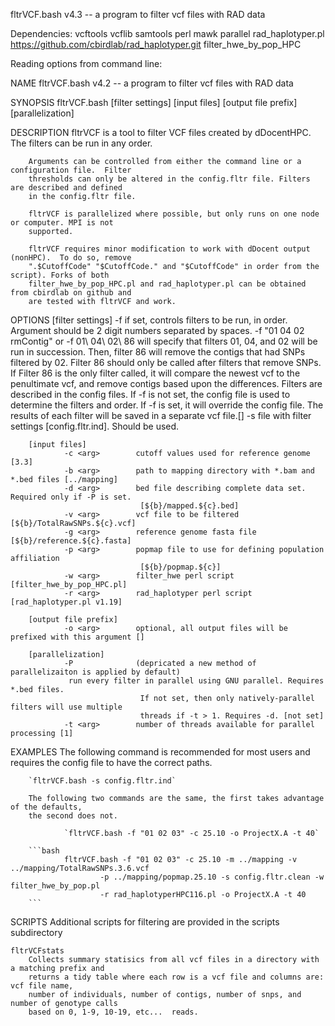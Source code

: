 fltrVCF.bash v4.3 -- a program to filter vcf files with RAD data

Dependencies:
        vcftools
        vcflib
        samtools
        perl
        mawk
        parallel
        rad_haplotyper.pl https://github.com/cbirdlab/rad_haplotyper.git 
        filter_hwe_by_pop_HPC

Reading options from command line:

NAME
        fltrVCF.bash v4.2  -- a program to filter vcf files with RAD data

SYNOPSIS
        fltrVCF.bash [filter settings] [input files] [output file prefix] [parallelization]

DESCRIPTION
        fltrVCF is a tool to filter VCF files created by dDocentHPC. The filters can be run in any order.

        Arguments can be controlled from either the command line or a configuration file.  Filter
        thresholds can only be altered in the config.fltr file. Filters are described and defined
        in the config.fltr file.

        fltrVCF is parallelized where possible, but only runs on one node or computer. MPI is not
        supported.

        fltrVCF requires minor modification to work with dDocent output (nonHPC).  To do so, remove
        ".$CutoffCode" "$CutoffCode." and "$CutoffCode" in order from the script). Forks of both
        filter_hwe_by_pop_HPC.pl and rad_haplotyper.pl can be obtained from cbirdlab on github and
        are tested with fltrVCF and work.

OPTIONS
        [filter settings]
                -f <arg>        if set, controls filters to be run, in order. Argument should be 2
                                 digit numbers separated by spaces. 
				 -f "01 04 02 rmContig"  or  -f 01\ 04\ 02\ 86 
                                 will specify that filters 01, 04, and 02 will be run in succession.
			         Then, filter 86 will remove the contigs that had SNPs filtered by 02.
                                 Filter 86 should only be called after filters that remove SNPs. If 
				 Filter 86 is the only filter called, it will compare the newest vcf to
			         the penultimate vcf, and remove contigs based upon the differences.
				 Filters are described in the config files. If -f is not set, the
                                 config file is used to determine the filters and order. If -f is
                                 set, it will override the config file. The results of each filter will
				 be saved in a separate vcf file.[]
                -s <arg>        file with filter settings [config.fltr.ind]. Should be used.

        [input files]
                -c <arg>        cutoff values used for reference genome [3.3]
                -b <arg>        path to mapping directory with *.bam and *.bed files [../mapping]
                -d <arg>        bed file describing complete data set. Required only if -P is set.
                                 [${b}/mapped.${c}.bed]
                -v <arg>        vcf file to be filtered [${b}/TotalRawSNPs.${c}.vcf]
                -g <arg>        reference genome fasta file [${b}/reference.${c}.fasta]
                -p <arg>        popmap file to use for defining population affiliation
                                 [${b}/popmap.${c}]
                -w <arg>        filter_hwe perl script [filter_hwe_by_pop_HPC.pl]
                -r <arg>        rad_haplotyper perl script [rad_haplotyper.pl v1.19]

        [output file prefix]
                -o <arg>        optional, all output files will be prefixed with this argument []

        [parallelization]
                -P              (depricated a new method of parallelizaiton is applied by default) 
				 run every filter in parallel using GNU parallel. Requires *.bed files.
                                 If not set, then only natively-parallel filters will use multiple
                                 threads if -t > 1. Requires -d. [not set]
                -t <arg>        number of threads available for parallel processing [1]

EXAMPLES
        The following command is recommended for most users and requires the config file to have the 
	 correct paths.
                
		`fltrVCF.bash -s config.fltr.ind`

        The following two commands are the same, the first takes advantage of the defaults,
        the second does not.

                `fltrVCF.bash -f "01 02 03" -c 25.10 -o ProjectX.A -t 40`
		
		```bash
                fltrVCF.bash -f "01 02 03" -c 25.10 -m ../mapping -v ../mapping/TotalRawSNPs.3.6.vcf
                        -p ../mapping/popmap.25.10 -s config.fltr.clean -w filter_hwe_by_pop.pl
                        -r rad_haplotyperHPC116.pl -o ProjectX.A -t 40
		```
SCRIPTS
	Additional scripts for filtering are provided in the scripts subdirectory
	
	fltrVCFstats
		Collects summary statisics from all vcf files in a directory with a matching prefix and
		returns a tidy table where each row is a vcf file and columns are: vcf file name, 
		number of individuals, number of contigs, number of snps, and number of genotype calls 
		based on 0, 1-9, 10-19, etc...  reads.
